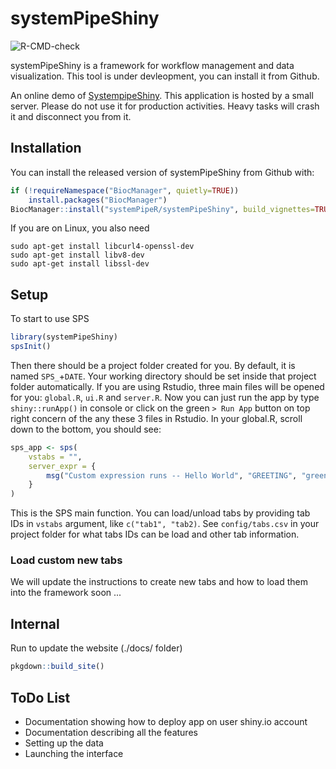 
# systemPipeShiny

<!-- badges: start -->
![R-CMD-check](https://github.com/systemPipeR/systemPipeShiny/workflows/R-CMD-check/badge.svg)
<!-- badges: end -->

systemPipeShiny is a framework for workflow management and data visualization. 
This tool is under devleopment, you can install it from Github.

An online demo of [SystempipeShiny](https://tgirke.shinyapps.io/systemPipeShiny/). 
This application is hosted by a small server. Please do not use it for production activities. 
Heavy tasks will crash it and disconnect you from it. 

## Installation

You can install the released version of systemPipeShiny from Github with:

``` r
if (!requireNamespace("BiocManager", quietly=TRUE))
    install.packages("BiocManager")
BiocManager::install("systemPipeR/systemPipeShiny", build_vignettes=TRUE, dependencies=TRUE)
```

If you are on Linux, you also need 

```
sudo apt-get install libcurl4-openssl-dev
sudo apt-get install libv8-dev
sudo apt-get install libssl-dev
```

## Setup

To start to use SPS

``` r
library(systemPipeShiny)
spsInit()
```

Then there should be a project folder created for you. By default, it is named `SPS_`+`DATE`. 
Your working directory should be set inside that project folder automatically. 
If you are using Rstudio, three main files will be opened for you: `global.R`, `ui.R` and `server.R`. 
Now you can just run the app by type `shiny::runApp()` in console or click on the green `> Run App` 
button on top right concern of the any these 3 files in Rstudio. 
In your global.R, scroll down to the bottom, you should see:


``` r
sps_app <- sps(
    vstabs = "",
    server_expr = {
        msg("Custom expression runs -- Hello World", "GREETING", "green")
    }
)
```

This is the SPS main function. You can load/unload tabs by providing tab IDs in `vstabs` argument, like 
`c("tab1", "tab2)`. See `config/tabs.csv` in your project folder for what tabs IDs can be load and other 
tab information. 

### Load custom new tabs

We will update the instructions to create new tabs and how to load them into the framework soon ...

## Internal 

Run to update the website (./docs/ folder)

``` r
pkgdown::build_site()
```

## ToDo List
 - Documentation showing how to deploy app on user shiny.io account
 - Documentation describing all the features
  - Setting up the data
  - Launching the interface



